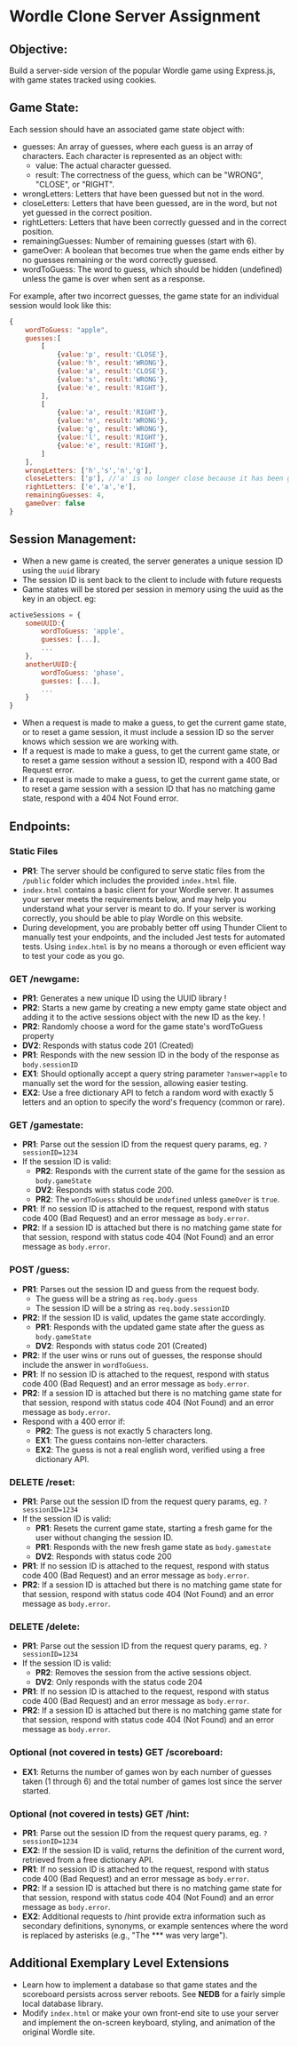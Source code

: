 # Wordle Clone Server Assignment

## Objective: 
Build a server-side version of the popular Wordle game using Express.js, with game states tracked using cookies.

## Game State:
Each session should have an associated game state object with:
- guesses: An array of guesses, where each guess is an array of characters. Each character is represented as an object with:
    - value: The actual character guessed.
    - result: The correctness of the guess, which can be "WRONG", "CLOSE", or "RIGHT".
- wrongLetters: Letters that have been guessed but not in the word.
- closeLetters: Letters that have been guessed, are in the word, but not yet guessed in the correct position.
- rightLetters: Letters that have been correctly guessed and in the correct position.
- remainingGuesses: Number of remaining guesses (start with 6).
- gameOver: A boolean that becomes true when the game ends either by no guesses remaining or the word correctly guessed.
- wordToGuess: The word to guess, which should be hidden (undefined) unless the game is over when sent as a response.

For example, after two incorrect guesses, the game state for an individual session would look like this:
```js
{
    wordToGuess: "apple",
    guesses:[
        [
            {value:'p', result:'CLOSE'},
            {value:'h', result:'WRONG'},
            {value:'a', result:'CLOSE'},
            {value:'s', result:'WRONG'},
            {value:'e', result:'RIGHT'},
        ],
        [
            {value:'a', result:'RIGHT'},
            {value:'n', result:'WRONG'},
            {value:'g', result:'WRONG'},
            {value:'l', result:'RIGHT'},
            {value:'e', result:'RIGHT'},
        ]
    ],
    wrongLetters: ['h','s','n','g'],
    closeLetters: ['p'], //'a' is no longer close because it has been guessed in the correct spot
    rightLetters: ['e','a','e'],
    remainingGuesses: 4,
    gameOver: false
}
```
## Session Management:
- When a new game is created, the server generates a unique session ID using the `uuid` library
- The session ID is sent back to the client to include with future requests
- Game states will be stored per session in memory using the uuid as the key in an object. eg:
```js
activeSessions = {
    someUUID:{
        wordToGuess: 'apple',
        guesses: [...],
        ...
    },
    anotherUUID:{
        wordToGuess: 'phase',
        guesses: [...],
        ...
    }
}
```
- When a request is made to make a guess, to get the current game state, or to reset a game session, it must include a session ID so the server knows which session we are working with.
- If a request is made to make a guess, to get the current game state, or to reset a game session without a session ID, respond with a 400 Bad Request error.
- If a request is made to make a guess, to get the current game state, or to reset a game session with a session ID that has no matching game state, respond with a 404 Not Found error.
## Endpoints:
### Static Files
- **PR1**: The server should be configured to serve static files from the `/public` folder which includes the provided `index.html` file.
- `index.html` contains a basic client for your Wordle server. It assumes your server meets the requirements below, and may help you understand what your server is meant to do. If your server is working correctly, you should be able to play Wordle on this website.
- During development, you are probably better off using Thunder Client to manually test your endpoints, and the included Jest tests for automated tests. Using `index.html` is by no means a thorough or even efficient way to test your code as you go.
### GET /newgame:
- **PR1**: Generates a new unique ID using the UUID library !
- **PR2**: Starts a new game by creating a new empty game state object and adding it to the active sessions object with the new ID as the key. !
- **PR2**: Randomly choose a word for the game state's wordToGuess property
- **DV2**: Responds with status code 201 (Created) 
- **PR1**: Responds with the new session ID in the body of the response as `body.sessionID`
- **EX1**: Should optionally accept a query string parameter `?answer=apple` to manually set the word for the session, allowing easier testing.
- **EX2**: Use a free dictionary API to fetch a random word with exactly 5 letters and an option to specify the word's frequency (common or rare).
### GET /gamestate:
- **PR1**: Parse out the session ID from the request query params, eg. `?sessionID=1234`
- If the session ID is valid:
    - **PR2**: Responds with the current state of the game for the session as `body.gameState`
    - **DV2**: Responds with status code 200.
    - **PR2**: The `wordToGuess` should be `undefined` unless `gameOver` is `true`.
- **PR1**: If no session ID is attached to the request, respond with status code 400 (Bad Request) and an error message as `body.error`.
- **PR2**: If a session ID is attached but there is no matching game state for that session, respond with status code 404 (Not Found) and an error message as `body.error`.
### POST /guess:
- **PR1**: Parses out the session ID and guess from the request body.
    - The guess will be a string as `req.body.guess`
    - The session ID will be a string as `req.body.sessionID`
- **PR2**: If the session ID is valid, updates the game state accordingly.
    - **PR1**: Responds with the updated game state after the guess as `body.gameState`
    - **DV2**: Responds with status code 201 (Created)
- **PR2**: If the user wins or runs out of guesses, the response should include the answer in `wordToGuess`.
- **PR1**: If no session ID is attached to the request, respond with status code 400 (Bad Request) and an error message as `body.error`.
- **PR2**: If a session ID is attached but there is no matching game state for that session, respond with status code 404 (Not Found) and an error message as `body.error`.
- Respond with a 400 error if:
    - **PR2**: The guess is not exactly 5 characters long.
    - **EX1**: The guess contains non-letter characters.
    - **EX2**: The guess is not a real english word, verified using a free dictionary API.
### DELETE /reset:
- **PR1**: Parse out the session ID from the request query params, eg. `?sessionID=1234`
- If the session ID is valid:
    - **PR1**: Resets the current game state, starting a fresh game for the user without changing the session ID.
    - **PR1**: Responds with the new fresh game state as `body.gamestate`
    - **DV2**: Responds with status code 200
- **PR1**: If no session ID is attached to the request, respond with status code 400 (Bad Request) and an error message as `body.error`.
- **PR2**: If a session ID is attached but there is no matching game state for that session, respond with status code 404 (Not Found) and an error message as `body.error`.
### DELETE /delete:
- **PR1**: Parse out the session ID from the request query params, eg. `?sessionID=1234`
- If the session ID is valid:
    - **PR2**: Removes the session from the active sessions object.
    - **DV2**: Only responds with the status code 204
- **PR1**: If no session ID is attached to the request, respond with status code 400 (Bad Request) and an error message as `body.error`.
- **PR2**: If a session ID is attached but there is no matching game state for that session, respond with status code 404 (Not Found) and an error message as `body.error`.
### Optional (not covered in tests) GET /scoreboard:
- **EX1**: Returns the number of games won by each number of guesses taken (1 through 6) and the total number of games lost since the server started.
### Optional (not covered in tests) GET /hint:
- **PR1**: Parse out the session ID from the request query params, eg. `?sessionID=1234`
- **EX2**: If the session ID is valid, returns the definition of the current word, retrieved from a free dictionary API.
- **PR1**: If no session ID is attached to the request, respond with status code 400 (Bad Request) and an error message as `body.error`.
- **PR2**: If a session ID is attached but there is no matching game state for that session, respond with status code 404 (Not Found) and an error message as `body.error`.
- **EX2**: Additional requests to /hint provide extra information such as secondary definitions, synonyms, or example sentences where the word is replaced by asterisks (e.g., "The *** was very large").

## Additional Exemplary Level Extensions
- Learn how to implement a database so that game states and the scoreboard persists across server reboots. See **NEDB** for a fairly simple local database library.
- Modify `index.html` or make your own front-end site to use your server and implement the on-screen keyboard, styling, and animation of the original Wordle site.